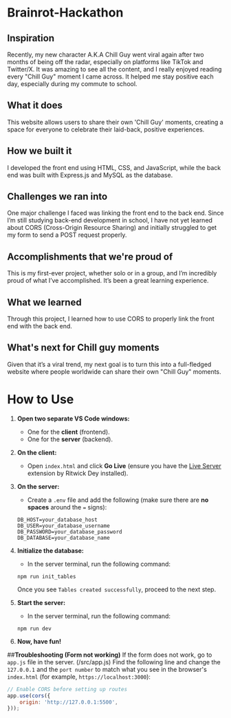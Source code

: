 # Brainrot-Hackathon

## Inspiration
Recently, my new character A.K.A Chill Guy went viral again after two months of being off the radar, especially on platforms like TikTok and Twitter/X. It was amazing to see all the content, and I really enjoyed reading every "Chill Guy" moment I came across. It helped me stay positive each day, especially during my commute to school.

## What it does
This website allows users to share their own 'Chill Guy' moments, creating a space for everyone to celebrate their laid-back, positive experiences.

## How we built it
I developed the front end using HTML, CSS, and JavaScript, while the back end was built with Express.js and MySQL as the database.

## Challenges we ran into
One major challenge I faced was linking the front end to the back end. Since I’m still studying back-end development in school, I have not yet  learned about CORS (Cross-Origin Resource Sharing) and initially struggled to get my form to send a POST request properly.

## Accomplishments that we're proud of
This is my first-ever project, whether solo or in a group, and I’m incredibly proud of what I’ve accomplished. It’s been a great learning experience.

## What we learned
Through this project, I learned how to use CORS to properly link the front end with the back end.

## What's next for Chill guy moments
Given that it’s a viral trend, my next goal is to turn this into a full-fledged website where people worldwide can share their own "Chill Guy" moments.

# How to Use

1. **Open two separate VS Code windows:**
   - One for the **client** (frontend).
   - One for the **server** (backend).

2. **On the client:**
   - Open `index.html` and click **Go Live** (ensure you have the [Live Server](https://marketplace.visualstudio.com/items?itemName=ritwickdey.LiveServer) extension by Ritwick Dey installed).

3. **On the server:**
   - Create a `.env` file and add the following (make sure there are **no spaces** around the `=` signs):
   ```env
   DB_HOST=your_database_host
   DB_USER=your_database_username
   DB_PASSWORD=your_database_password
   DB_DATABASE=your_database_name

4. **Initialize the database:**
    - In the server terminal, run the following command:
    ```console
    npm run init_tables
    ```
    Once you see `Tables created successfully`, proceed to the next step.

5. **Start the server:**
    - In the server terminal, run the following command:
    ```
    npm run dev
    ```

6. **Now, have fun!**

##**Troubleshooting (Form not working)**
If the form does not work, go to `app.js` file in the server. (/src/app.js)
Find the following line and change the `127.0.0.1` and the `port number` to match what you see in the browser's `index.html` (for example, `https://localhost:3000`):
```js
// Enable CORS before setting up routes
app.use(cors({
    origin: 'http://127.0.0.1:5500',
}));
```